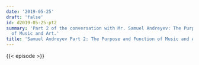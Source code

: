 ```yaml
---
date: '2019-05-25'
draft: 'false'
id: d2019-05-25-pt2
summary: 'Part 2 of the conversation with Mr. Samuel Andreyev: The Purpose and Function
  of Music and Art.'
title: 'Samuel Andreyev Part 2: The Purpose and Function of Music and Art'
---
```

{{< episode >}}
